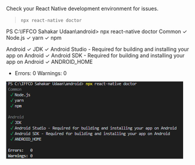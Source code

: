 Check your React Native development environment for issues.
 
> `npx react-native doctor`

 PS C:\IFFCO Sahakar Udaan\android> npx react-native doctor
Common
 ✓ Node.js
 ✓ yarn
 ✓ npm

Android
 ✓ JDK
 ✓ Android Studio - Required for building and installing your app on Android
 ✓ Android SDK - Required for building and installing your app on Android
 ✓ ANDROID_HOME

- Errors:   0
Warnings: 0

![react-native-doctor](/react-native-doctor.png) 


